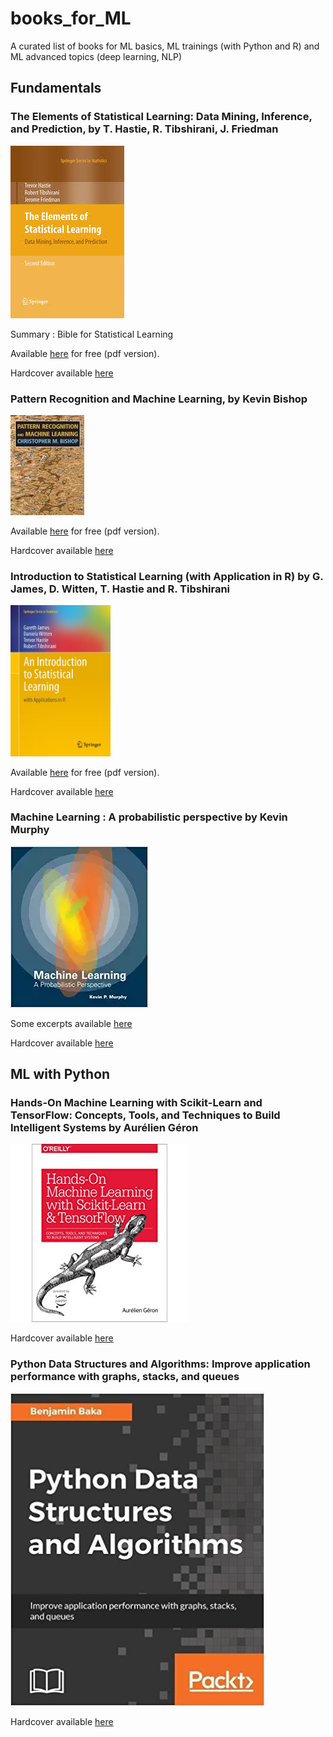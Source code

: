 # books_for_ML

A curated list of books for ML basics, ML trainings (with Python and R) and ML advanced topics (deep learning, NLP)


## Fundamentals

### The Elements of Statistical Learning: Data Mining, Inference, and Prediction, by T. Hastie, R. Tibshirani, J. Friedman 

![](covers/els.jpg)

Summary : Bible for Statistical Learning

Available [here](https://web.stanford.edu/~hastie/Papers/) for free (pdf version).

Hardcover available [here](https://www.amazon.fr/Elements-Statistical-Learning-Inference-Prediction/dp/0387848576)

### Pattern Recognition and Machine Learning, by Kevin Bishop

![](covers/pattern.jpg)


Available [here](http://users.isr.ist.utl.pt/~wurmd/Livros/school/) for free (pdf version).

Hardcover available [here](https://www.amazon.fr/Pattern-Recognition-Machine-Learning-Christopher/dp/0387310738)


### Introduction to Statistical Learning (with Application in R) by G. James, D. Witten, T. Hastie and R. Tibshirani

<img src="covers/isl.jpg" width="160">



Available [here](http://www-bcf.usc.edu/~gareth/ISL/) for free (pdf version).

Hardcover available [here](https://www.amazon.com/Introduction-Statistical-Learning-Applications-Statistics/dp/1461471370)

### Machine Learning : A probabilistic perspective by Kevin Murphy

![](covers/pro.webp)

Some excerpts available [here](https://www.cs.ubc.ca/~murphyk/MLbook/)

Hardcover available [here](https://www.amazon.com/Machine-Learning-Probabilistic-Perspective-Computation/dp/0262018020/ref=sr_1_2?ie=UTF8&qid=1336857747&sr=8-2) 



## ML with Python

### Hands-On Machine Learning with Scikit-Learn and TensorFlow: Concepts, Tools, and Techniques to Build Intelligent Systems by Aurélien Géron


![](covers/handson.jpg)

 
Hardcover available [here](https://www.amazon.com/_/dp/1491962291?tag=oreilly20-20)


### Python Data Structures and Algorithms: Improve application performance with graphs, stacks, and queues


![](covers/pythondataz.jpg)


Hardcover available [here](https://www.amazon.com/Python-Data-Structures-Algorithms-application/dp/1786467356)